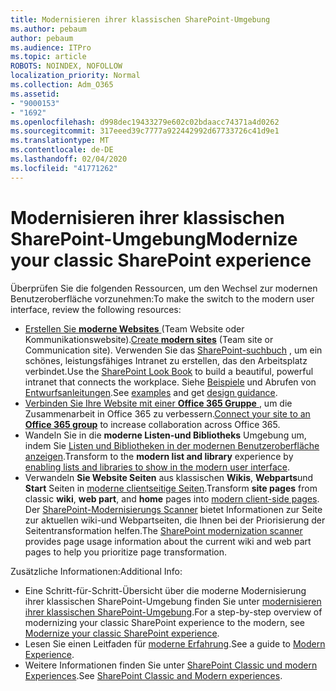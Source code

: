 ```yaml
---
title: Modernisieren ihrer klassischen SharePoint-Umgebung
ms.author: pebaum
author: pebaum
ms.audience: ITPro
ms.topic: article
ROBOTS: NOINDEX, NOFOLLOW
localization_priority: Normal
ms.collection: Adm_O365
ms.assetid:
- "9000153"
- "1692"
ms.openlocfilehash: d998dec19433279e602c02bdaacc74371a4d0262
ms.sourcegitcommit: 317eeed39c7777a922442992d67733726c41d9e1
ms.translationtype: MT
ms.contentlocale: de-DE
ms.lasthandoff: 02/04/2020
ms.locfileid: "41771262"
---
```

# <a name="modernize-your-classic-sharepoint-experience"></a><span data-ttu-id="9fc1f-102">Modernisieren ihrer klassischen SharePoint-Umgebung</span><span class="sxs-lookup"><span data-stu-id="9fc1f-102">Modernize your classic SharePoint experience</span></span>

<span data-ttu-id="9fc1f-103">Überprüfen Sie die folgenden Ressourcen, um den Wechsel zur modernen Benutzeroberfläche vorzunehmen:</span><span class="sxs-lookup"><span data-stu-id="9fc1f-103">To make the switch to the modern user interface, review the following resources:</span></span>

- <span data-ttu-id="9fc1f-104">[Erstellen Sie **moderne Websites** ](https://support.office.com/article/create-a-team-site-in-sharepoint-ef10c1e7-15f3-42a3-98aa-b5972711777d) (Team Website oder Kommunikationswebsite).</span><span class="sxs-lookup"><span data-stu-id="9fc1f-104">[Create **modern sites**](https://support.office.com/article/create-a-team-site-in-sharepoint-ef10c1e7-15f3-42a3-98aa-b5972711777d) (Team site or Communication site).</span></span> <span data-ttu-id="9fc1f-105">Verwenden Sie das [SharePoint-suchbuch](https://lookbook.microsoft.com/assets/SharePoint_lookbook_2019.pdf) , um ein schönes, leistungsfähiges Intranet zu erstellen, das den Arbeitsplatz verbindet.</span><span class="sxs-lookup"><span data-stu-id="9fc1f-105">Use the [SharePoint Look Book](https://lookbook.microsoft.com/assets/SharePoint_lookbook_2019.pdf) to build a beautiful, powerful intranet that connects the workplace.</span></span> <span data-ttu-id="9fc1f-106">Siehe [Beispiele](https://lookbook.microsoft.com/) und Abrufen von [Entwurfsanleitungen](https://spdesign.azurewebsites.net/).</span><span class="sxs-lookup"><span data-stu-id="9fc1f-106">See [examples](https://lookbook.microsoft.com/) and get [design guidance](https://spdesign.azurewebsites.net/).</span></span>
- <span data-ttu-id="9fc1f-107">[Verbinden Sie Ihre Website mit einer **Office 365 Gruppe** ](https://docs.microsoft.com/sharepoint/dev/transform/modernize-connect-to-office365-group) , um die Zusammenarbeit in Office 365 zu verbessern.</span><span class="sxs-lookup"><span data-stu-id="9fc1f-107">[Connect your site to an **Office 365 group**](https://docs.microsoft.com/sharepoint/dev/transform/modernize-connect-to-office365-group) to increase collaboration across Office 365.</span></span>
- <span data-ttu-id="9fc1f-108">Wandeln Sie in die **moderne Listen-und Bibliotheks** Umgebung um, indem Sie [Listen und Bibliotheken in der modernen Benutzeroberfläche anzeigen](https://docs.microsoft.com/sharepoint/dev/transform/modernize-userinterface-lists-and-libraries).</span><span class="sxs-lookup"><span data-stu-id="9fc1f-108">Transform to the **modern list and library** experience by [enabling lists and libraries to show in the modern user interface](https://docs.microsoft.com/sharepoint/dev/transform/modernize-userinterface-lists-and-libraries).</span></span>
- <span data-ttu-id="9fc1f-109">Verwandeln **Sie Website Seiten** aus klassischen **Wikis**, **Webparts**und **Start** Seiten in [moderne clientseitige Seiten](https://docs.microsoft.com/sharepoint/dev/transform/modernize-userinterface-site-pages).</span><span class="sxs-lookup"><span data-stu-id="9fc1f-109">Transform **site pages** from classic **wiki**, **web part**, and **home** pages into [modern client-side pages](https://docs.microsoft.com/sharepoint/dev/transform/modernize-userinterface-site-pages).</span></span> <span data-ttu-id="9fc1f-110">Der [SharePoint-Modernisierungs Scanner](https://docs.microsoft.com/sharepoint/dev/transform/modernize-scanner) bietet Informationen zur Seite zur aktuellen wiki-und Webpartseiten, die Ihnen bei der Priorisierung der Seitentransformation helfen.</span><span class="sxs-lookup"><span data-stu-id="9fc1f-110">The [SharePoint modernization scanner](https://docs.microsoft.com/sharepoint/dev/transform/modernize-scanner) provides page usage information about the current wiki and web part pages to help you prioritize page transformation.</span></span>

<span data-ttu-id="9fc1f-111">Zusätzliche Informationen:</span><span class="sxs-lookup"><span data-stu-id="9fc1f-111">Additional Info:</span></span>

- <span data-ttu-id="9fc1f-112">Eine Schritt-für-Schritt-Übersicht über die moderne Modernisierung ihrer klassischen SharePoint-Umgebung finden Sie unter [modernisieren ihrer klassischen SharePoint-Umgebung](https://docs.microsoft.com/sharepoint/dev/transform/modernize-classic-sites).</span><span class="sxs-lookup"><span data-stu-id="9fc1f-112">For a step-by-step overview of modernizing your classic SharePoint experience to the modern, see [Modernize your classic SharePoint experience](https://docs.microsoft.com/sharepoint/dev/transform/modernize-classic-sites).</span></span>
- <span data-ttu-id="9fc1f-113">Lesen Sie einen Leitfaden für [moderne Erfahrung](https://docs.microsoft.com/sharepoint/guide-to-sharepoint-modern-experience).</span><span class="sxs-lookup"><span data-stu-id="9fc1f-113">See a guide to [Modern Experience](https://docs.microsoft.com/sharepoint/guide-to-sharepoint-modern-experience).</span></span>
- <span data-ttu-id="9fc1f-114">Weitere Informationen finden Sie unter [SharePoint Classic und modern Experiences](https://support.office.com/article/sharepoint-classic-and-modern-experiences-5725c103-505d-4a6e-9350-300d3ec7d73f).</span><span class="sxs-lookup"><span data-stu-id="9fc1f-114">See [SharePoint Classic and Modern experiences](https://support.office.com/article/sharepoint-classic-and-modern-experiences-5725c103-505d-4a6e-9350-300d3ec7d73f).</span></span>
